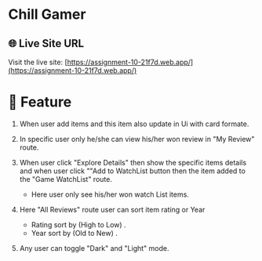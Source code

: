 # Chill Gamer

## 🌐 Live Site URL

Visit the live site: [https://assignment-10-21f7d.web.app/](https://assignment-10-21f7d.web.app/)

# 🚀 Feature

1. When user add items and this item also update in Ui with card formate.
2. In specific user only he/she can view his/her won review in "My Review" route.
3. When user click "Explore Details" then show the specific items details and when user click ""Add to
   WatchList button then the item added to the "Game WatchList" route.

   - Here user only see his/her won watch List items.

4. Here "All Reviews" route user can sort item rating or Year

   - Rating sort by (High to Low) .
   - Year sort by (Old to New) .

5. Any user can toggle "Dark" and "Light" mode.
